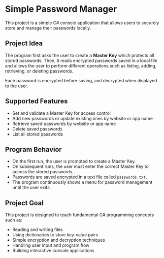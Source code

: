 # Simple Password Manager

This project is a simple C# console application that allows users to securely store and manage their passwords locally.

## Project Idea

The program first asks the user to create a **Master Key** which protects all stored passwords. Then, it reads encrypted passwords saved in a local file and allows the user to perform different operations such as listing, adding, retrieving, or deleting passwords.

Each password is encrypted before saving, and decrypted when displayed to the user.

## Supported Features

- Set and validate a Master Key for access control
- Add new passwords or update existing ones by website or app name
- Retrieve saved passwords by website or app name
- Delete saved passwords
- List all stored passwords

## Program Behavior

- On the first run, the user is prompted to create a Master Key.
- On subsequent runs, the user must enter the correct Master Key to access the stored passwords.
- Passwords are saved encrypted in a text file called `passwords.txt`.
- The program continuously shows a menu for password management until the user exits.

## Project Goal

This project is designed to teach fundamental C# programming concepts such as:

- Reading and writing files
- Using dictionaries to store key-value pairs
- Simple encryption and decryption techniques
- Handling user input and program flow
- Building interactive console applications
